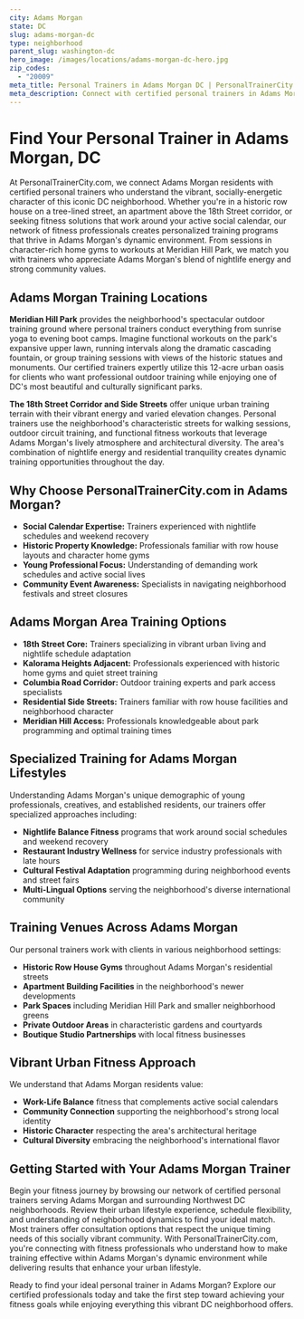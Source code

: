 ```yaml
---
city: Adams Morgan
state: DC
slug: adams-morgan-dc
type: neighborhood
parent_slug: washington-dc
hero_image: /images/locations/adams-morgan-dc-hero.jpg
zip_codes:
  - "20009"
meta_title: Personal Trainers in Adams Morgan DC | PersonalTrainerCity.com
meta_description: Connect with certified personal trainers in Adams Morgan. Find fitness coaches for vibrant neighborhood living, historic row house gyms, and Meridian Hill Park workouts.
---
```


# Find Your Personal Trainer in Adams Morgan, DC

At PersonalTrainerCity.com, we connect Adams Morgan residents with certified personal trainers who understand the vibrant, socially-energetic character of this iconic DC neighborhood. Whether you're in a historic row house on a tree-lined street, an apartment above the 18th Street corridor, or seeking fitness solutions that work around your active social calendar, our network of fitness professionals creates personalized training programs that thrive in Adams Morgan's dynamic environment. From sessions in character-rich home gyms to workouts at Meridian Hill Park, we match you with trainers who appreciate Adams Morgan's blend of nightlife energy and strong community values.

## Adams Morgan Training Locations

**Meridian Hill Park** provides the neighborhood's spectacular outdoor training ground where personal trainers conduct everything from sunrise yoga to evening boot camps. Imagine functional workouts on the park's expansive upper lawn, running intervals along the dramatic cascading fountain, or group training sessions with views of the historic statues and monuments. Our certified trainers expertly utilize this 12-acre urban oasis for clients who want professional outdoor training while enjoying one of DC's most beautiful and culturally significant parks.

**The 18th Street Corridor and Side Streets** offer unique urban training terrain with their vibrant energy and varied elevation changes. Personal trainers use the neighborhood's characteristic streets for walking sessions, outdoor circuit training, and functional fitness workouts that leverage Adams Morgan's lively atmosphere and architectural diversity. The area's combination of nightlife energy and residential tranquility creates dynamic training opportunities throughout the day.

## Why Choose PersonalTrainerCity.com in Adams Morgan?

*   **Social Calendar Expertise:** Trainers experienced with nightlife schedules and weekend recovery
*   **Historic Property Knowledge:** Professionals familiar with row house layouts and character home gyms
*   **Young Professional Focus:** Understanding of demanding work schedules and active social lives
*   **Community Event Awareness:** Specialists in navigating neighborhood festivals and street closures

## Adams Morgan Area Training Options

- **18th Street Core:** Trainers specializing in vibrant urban living and nightlife schedule adaptation
- **Kalorama Heights Adjacent:** Professionals experienced with historic home gyms and quiet street training
- **Columbia Road Corridor:** Outdoor training experts and park access specialists
- **Residential Side Streets:** Trainers familiar with row house facilities and neighborhood character
- **Meridian Hill Access:** Professionals knowledgeable about park programming and optimal training times

## Specialized Training for Adams Morgan Lifestyles

Understanding Adams Morgan's unique demographic of young professionals, creatives, and established residents, our trainers offer specialized approaches including:

*   **Nightlife Balance Fitness** programs that work around social schedules and weekend recovery
*   **Restaurant Industry Wellness** for service industry professionals with late hours
*   **Cultural Festival Adaptation** programming during neighborhood events and street fairs
*   **Multi-Lingual Options** serving the neighborhood's diverse international community

## Training Venues Across Adams Morgan

Our personal trainers work with clients in various neighborhood settings:
- **Historic Row House Gyms** throughout Adams Morgan's residential streets
- **Apartment Building Facilities** in the neighborhood's newer developments
- **Park Spaces** including Meridian Hill Park and smaller neighborhood greens
- **Private Outdoor Areas** in characteristic gardens and courtyards
- **Boutique Studio Partnerships** with local fitness businesses

## Vibrant Urban Fitness Approach

We understand that Adams Morgan residents value:
- **Work-Life Balance** fitness that complements active social calendars
- **Community Connection** supporting the neighborhood's strong local identity
- **Historic Character** respecting the area's architectural heritage
- **Cultural Diversity** embracing the neighborhood's international flavor

## Getting Started with Your Adams Morgan Trainer

Begin your fitness journey by browsing our network of certified personal trainers serving Adams Morgan and surrounding Northwest DC neighborhoods. Review their urban lifestyle experience, schedule flexibility, and understanding of neighborhood dynamics to find your ideal match. Most trainers offer consultation options that respect the unique timing needs of this socially vibrant community. With PersonalTrainerCity.com, you're connecting with fitness professionals who understand how to make training effective within Adams Morgan's dynamic environment while delivering results that enhance your urban lifestyle.

Ready to find your ideal personal trainer in Adams Morgan? Explore our certified professionals today and take the first step toward achieving your fitness goals while enjoying everything this vibrant DC neighborhood offers.